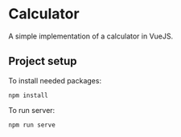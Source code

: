 # Calculator
A simple implementation of a calculator in VueJS.

## Project setup
To install needed packages:
```
npm install
```
To run server:
```
npm run serve
```

